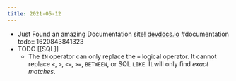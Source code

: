 ```yaml
---
title: 2021-05-12
---
```


- Just Found an amazing Documentation site! [devdocs.io](https://devdocs.io/) #documentation
  todo:: 1620843841323
- TODO [[SQL]]
	- The `IN` operator can only replace the `=` logical operator. It cannot replace `<`, `>`, `<=`, `>=`, `BETWEEN`, or SQL `LIKE`. It will only find _exact matches_.